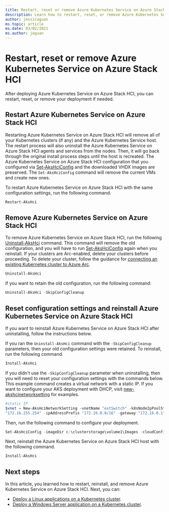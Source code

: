 ```yaml
---
title: Restart, reset or remove Azure Kubernetes Service on Azure Stack HCI 
description: Learn how to restart, reset, or remove Azure Kubernetes Service on Azure Stack
author: jessicaguan
ms.topic: article
ms.date: 03/02/2021
ms.author: jeguan
---
```


# Restart, reset or remove Azure Kubernetes Service on Azure Stack HCI

After deploying Azure Kubernetes Service on Azure Stack HCI, you can restart, reset, or remove your deployment if needed.

## Restart Azure Kubernetes Service on Azure Stack HCI

Restarting Azure Kubernetes Service on Azure Stack HCI will remove all of your Kubernetes clusters (if any) and the Azure Kubernetes Service host. The restart process will also uninstall the Azure Kubernetes Service on Azure Stack HCI agents and services from the nodes. Then, it will go back through the original install process steps until the host is recreated. The Azure Kubernetes Service on Azure Stack HCI configuration that you configured via [Set-AksHciConfig](./set-akshciconfig.md) and the downloaded VHDX images are preserved. The `Set-AksHciConfig` command will remove the current VMs and create new ones.

To restart Azure Kubernetes Service on Azure Stack HCI with the same configuration settings, run the following command.

```powershell
Restart-AksHci
```

## Remove Azure Kubernetes Service on Azure Stack HCI

To remove Azure Kubernetes Service on Azure Stack HCI, run the following [Uninstall-AksHci](./uninstall-akshci.md) command. This command will remove the old configuration, and you will have to run [Set-AksHciConfig](./set-akshciconfig.md) again when you reinstall. If your clusters are Arc-enabled, delete your clusters before proceeding. To delete your cluster, follow the guidance for [connecting an existing Kubernetes cluster to Azure Arc](https://docs.microsoft.com/azure/azure-arc/kubernetes/quickstart-connect-cluster).

```powershell
Uninstall-AksHci
``` 

If you want to retain the old configuration, run the following command:

```powershell
Uninstall-AksHci -SkipConfigCleanup
```

## Reset configuration settings and reinstall Azure Kubernetes Service on Azure Stack HCI

If you want to reinstall Azure Kubernetes Service on Azure Stack HCI after uninstalling, follow the instructions below.

If you ran the `Uninstall-AksHci` command with the `-SkipConfigCleanup` parameters, then your old configuration settings were retained. To reinstall, run the following command.

```powershell
Install-AksHci
```

If you didn't use the `-SkipConfigCleanup` parameter when uninstalling, then you will need to reset your configuration settings with the commands below. This example command creates a virtual network with a static IP. If you want to configure your AKS deployment with DHCP, visit [new-akshcinetworksetting](.\new-akshcinetworksetting.md) for examples.


```powershell
#static IP
$vnet = New-AksHciNetworkSetting -vnetName "extSwitch" -k8sNodeIpPoolStart "172.16.10.0" -k8sNodeIpPoolEnd "172.16.10.255" -vipPoolStart "172.16.255.0" -vipPoolEnd
"172.16.255.254" -ipAddressPrefix "172.16.0.0/16" -gateway "172.16.0.1" -dnsServers "172.16.0.1"
```

Then, run the following command to configure your deployment.

```powershell
Set-AksHciConfig -imageDir c:\clusterstorage\volume1\Images -cloudConfigLocation c:\clusterstorage\volume1\Config -vnet $vnet -enableDiagnosticData -cloudservicecidr "172.16.10.10/16"
```

Next, reinstall the Azure Kubernetes Service on Azure Stack HCI host with the following command.

```powershell
Install-AksHci
```

## Next steps

In this article, you learned how to restart, reinstall, and remove Azure Kubernetes Service on Azure Stack HCI. Next, you can:
- [Deploy a Linux applications on a Kubernetes cluster](./deploy-linux-application.md).
- [Deploy a Windows Server application on a Kubernetes cluster](./deploy-windows-application.md).

